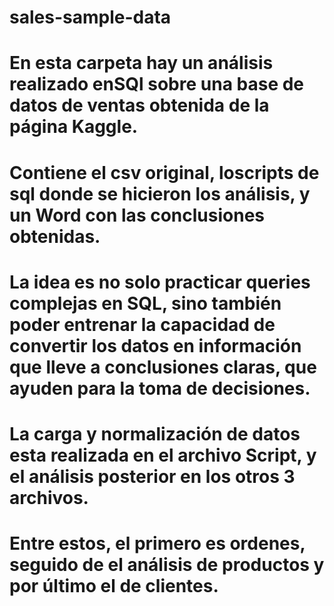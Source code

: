 # sales-sample-data
# En esta carpeta hay un análisis realizado enSQl sobre una base de datos de ventas obtenida de la página Kaggle.
# Contiene el csv original, loscripts de sql donde se hicieron los análisis, y un Word con las conclusiones obtenidas.
# La idea es no solo practicar queries complejas en SQL, sino también poder entrenar la capacidad de convertir los datos en información que lleve a conclusiones claras, que ayuden para la toma de decisiones.
# La carga y normalización de datos esta realizada en el archivo Script, y el análisis posterior en los otros 3 archivos.
# Entre estos, el primero es ordenes, seguido de el análisis de productos y por último el de clientes.
